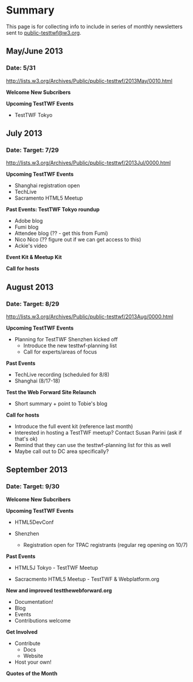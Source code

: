 # Summary
This page is for collecting info to include in series of monthly newsletters sent to [public-testtwf@w3.org](http://lists.w3.org/Archives/Public/public-testtwf/).

## May/June 2013
### Date: 5/31
http://lists.w3.org/Archives/Public/public-testtwf/2013May/0010.html

**Welcome New Subcribers**

**Upcoming TestTWF Events**
* TestTWF Tokyo

## July 2013 
### Date: Target: 7/29
http://lists.w3.org/Archives/Public/public-testtwf/2013Jul/0000.html

**Upcoming TestTWF Events**
* Shanghai registration open
* TechLive
* Sacramento HTML5 Meetup

**Past Events: TestTWF Tokyo roundup**
* Adobe blog
* Fumi blog
* Attendee blog (?? - get this from Fumi)
* Nico Nico (?? figure out if we can get access to this)
* Ackie's video 

**Event Kit & Meetup Kit**

**Call for hosts**

## August 2013
### Date: Target: 8/29
http://lists.w3.org/Archives/Public/public-testtwf/2013Aug/0000.html

**Upcoming TestTWF Events**
* Planning for TestTWF Shenzhen kicked off 
   * Introduce the new testtwf-planning list
   * Call for experts/areas of focus

**Past Events**
* TechLive recording (scheduled for 8/8)
* Shanghai (8/17-18)

**Test the Web Forward Site Relaunch**
   * Short summary + point to Tobie's blog

**Call for hosts**
   * Introduce the full event kit (reference last month)
   * Interested in hosting a TestTWF meetup? Contact Susan Parini (ask if that's ok)
   * Remind that they can use the testtwf-planning list for this as well
   * Maybe call out to DC area specifically?
   
## September 2013
### Date: Target: 9/30

**Welcome New Subcribers**

**Upcoming TestTWF Events**

* HTML5DevConf

* Shenzhen
    - Registration open for TPAC registrants (regular reg opening on 10/7)

**Past Events**
    
* HTML5J Tokyo - TestTWF Meetup
    
* Sacracmento HTML5 Meetup - TestTWF & Webplatform.org

**New and improved testthewebforward.org**
    
* Documentation!
* Blog
* Events
* Contributions welcome

**Get Involved**
    
* Contribute
    - Docs
    - Website
* Host your own!

**Quotes of the Month** 

